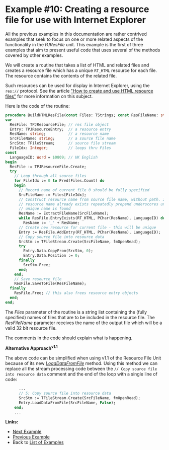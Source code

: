# Example #10: Creating a resource file for use with Internet Explorer #

All the previous examples in this documentation are rather contrived examples that seek to focus on one or more related aspects of the functionality in the _PJResFile_ unit. This example is the first of three examples that aim to present useful code that uses several of the methods covered by other examples.

We will create a routine that takes a list of HTML and related files and creates a resource file which has a unique `RT_HTML` resource for each file. The resource contains the contents of the related file.

Such resources can be used for display in Internet Explorer, using the `res://` protocol. See the article ["How to create and use HTML resource files"](http://www.delphidabbler.com/articles?article=10) for more information on this subject.

Here is the code of the routine:

```pascal
procedure BuildHTMLResFile(const Files: TStrings; const ResFileName: string);
var
  ResFile: TPJResourceFile; // res file object
  Entry: TPJResourceEntry;  // a resource entry
  ResName: string;          // a resource name
  SrcFileName: string;      // a source file name
  SrcStm: TFileStream;      // source file stream
  FileIdx: Integer;         // loops thru Files
const
  LanguageID: Word = $0809; // UK English
begin
  ResFile := TPJResourceFile.Create;
  try
    // Loop through all source files
    for FileIdx := 0 to Pred(Files.Count) do
    begin
      // Record name of current file 0 should be fully specified
      SrcFileName := Files[FileIdx];
      // Construct resource name from source file name, without path. If the
      // resource name already exists repeatedly prepend underscores until a
      // unique name is found
      ResName := ExtractFileName(SrcFileName);
      while ResFile.EntryExists(RT_HTML, PChar(ResName), LanguageID) do
        ResName := '_' + ResName;
      // Create new resource for current file - this will be unique
      Entry := ResFile.AddEntry(RT_HTML, PChar(ResName), LanguageID);
      // Copy source file into resource data
      SrcStm := TFileStream.Create(SrcFileName, fmOpenRead);
      try
        Entry.Data.CopyFrom(SrcStm, 0);
        Entry.Data.Position := 0;
      finally
        SrcStm.Free;
      end;
    end;
    // Save resource file
    ResFile.SaveToFile(ResFileName);
  finally
    ResFile.Free; // this also frees resource entry objects
  end;
end;
```

The _Files_ parameter of the routine is a string list containing the (fully specified) names of files that are to be included in the resource file. The _ResFileName_ parameter receives the name of the output file which will be a valid 32 bit resource file.

The comments in the code should explain what is happening.

**Alternative Approach<sup>v1.1</sup>**

The above code can be simplified when using v1.1 of the Resource File Unit because of its new _[LoadDataFromFile](TPJResourceEntryLoadDataFromFile.md)_ method. Using this method we can replace all the stream processing code between the `// Copy source file into resource data` comment and the end of the loop with a single line of code:

```pascal
      ...
      // 5: Copy source file into resource data
      SrcStm := TFileStream.Create(SrcFileName, fmOpenRead);
      Entry.LoadDataFromFile(SrcFileName, False);
    end;
    ...
```

**Links:**

  * [Next Example](ResFileExample11.md)
  * [Previous Example](ResFileExample9.md)
  * Back to [List of Examples](ResFileExamples.md)